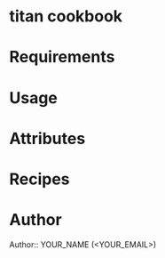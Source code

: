 # titan cookbook

# Requirements

# Usage

# Attributes

# Recipes

# Author

Author:: YOUR_NAME (<YOUR_EMAIL>)
